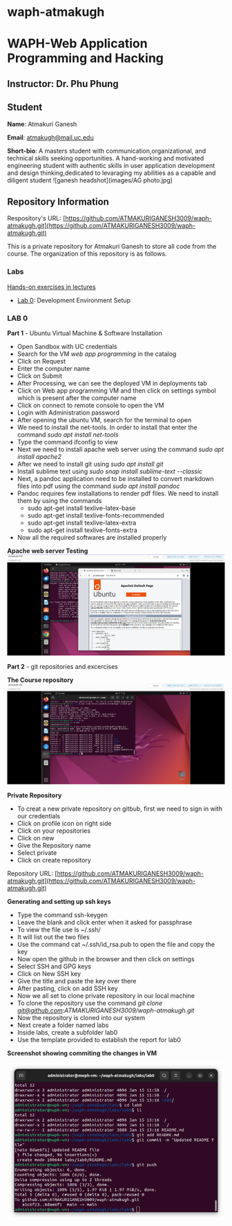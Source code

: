 # waph-atmakugh
# WAPH-Web Application Programming and Hacking

## Instructor: Dr. Phu Phung

## Student

**Name**: Atmakuri Ganesh

**Email**: atmakugh@mail.uc.edu

**Short-bio**: A masters student with communication,organizational, and technical skills seeking opportunities. A hand-working and motivated engineering student with authentic skills in user application development and design thinking,dedicated to levaraging my abilities as a capable and diligent student
![ganesh headshot](images/AG photo.jpg)

## Repository Information

Respository's URL: [https://github.com/ATMAKURIGANESH3009/waph-atmakugh.git](https://github.com/ATMAKURIGANESH3009/waph-atmakugh.git)

This is a private repository for Atmakuri Ganesh to store all code from the course. The organization of this repository is as follows.

### Labs 

[Hands-on exercises in lectures](labs) 

  - [Lab 0](labs/lab0): Development Environment Setup 

### LAB 0 

**Part 1** - Ubuntu Virtual Machine & Software Installation
- Open Sandbox with UC credentials
- Search for the VM *web app programming* in the catalog
- Click on Request
- Enter the computer name 
- Click on Submit
- After Processing, we can see the deployed VM in deployments tab
- Click on Web app programming VM and then click on settings symbol which is present after the computer name 
- Click on connect to remote console to open the VM
- Login with Administration password
- After opening the ubuntu VM, search for the terminal to open
- We need to install the net-tools. In order to install that enter the command *sudo apt install net-tools*
- Type the command ifconfig to view
- Next we need to install apache web server using the command *sudo apt install apache2*
- After we need to install git using *sudo apt install git*
- Install sublime text using *sudo snap install sublime-text --classic*
- Next, a pandoc application need to be installed to convert markdown files into pdf using the command *sudo apt install pandoc*
- Pandoc requires few installations to render pdf files. We need to install them by using the commands
  - sudo apt-get install texlive-latex-base
  - sudo apt-get install texlive-fonts-recommended
  - sudo apt-get install texlive-latex-extra
  - sudo apt-get install texlive-fonts-extra
- Now all the required softwares are installed properly

**Apache web server Testing**
![ss1](images/ss1.png)

**Part 2** - git repositories and excercises

**The Course repository**
![ss2](images/ss2.png)

**Private Repository**
- To creat a new private repository on gitbub, first we need to sign in with our credentials
- Click on profile icon on right side
- Click on your repositories
- Click on new
- Give the Repository name
- Select private
- Click on create repository

Repository URL: [https://github.com/ATMAKURIGANESH3009/waph-atmakugh.git](https://github.com/ATMAKURIGANESH3009/waph-atmakugh.git)

**Generating and setting up ssh keys**
- Type the command ssh-keygen
- Leave the blank and click enter when it asked for passphrase
- To view the file use ls ~/.ssh/
- It will list out the two files
- Use the command cat ~/.ssh/id_rsa.pub to open the file and copy the key
- Now open the github in the browser and then click on settings
- Select SSH and GPG keys
- Click on New SSH key
- Give the title and paste the key over there 
- After pasting, click on add SSH key
- Now we all set to clone private repository in our local machine
- To clone the repository use the command *git clone git@github.com:ATMAKURIGANESH3009/waph-atmakugh.git*
- Now the repository is cloned into our system
- Next create a folder named labs
- Inside labs, create a subfolder lab0
- Use the template provided to establish the report for lab0

**Screenshot showing commiting the changes in VM**

![ss3](images/ss3.png)





